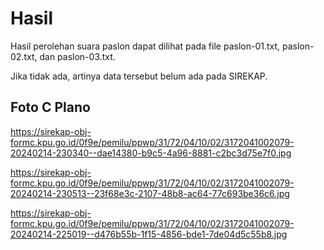 # Hasil

Hasil perolehan suara paslon dapat dilihat pada file paslon-01.txt, paslon-02.txt, dan paslon-03.txt.

Jika tidak ada, artinya data tersebut belum ada pada SIREKAP.

## Foto C Plano

https://sirekap-obj-formc.kpu.go.id/0f9e/pemilu/ppwp/31/72/04/10/02/3172041002079-20240214-230340--dae14380-b9c5-4a96-8881-c2bc3d75e7f0.jpg

https://sirekap-obj-formc.kpu.go.id/0f9e/pemilu/ppwp/31/72/04/10/02/3172041002079-20240214-230513--23f68e3c-2107-48b8-ac64-77c693be36c6.jpg

https://sirekap-obj-formc.kpu.go.id/0f9e/pemilu/ppwp/31/72/04/10/02/3172041002079-20240214-225019--d476b55b-1f15-4856-bde1-7de04d5c55b8.jpg
